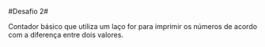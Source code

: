#Desafio 2#
<p>Contador básico que utiliza um laço for para imprimir os números de acordo com a diferença entre dois valores.</p>
